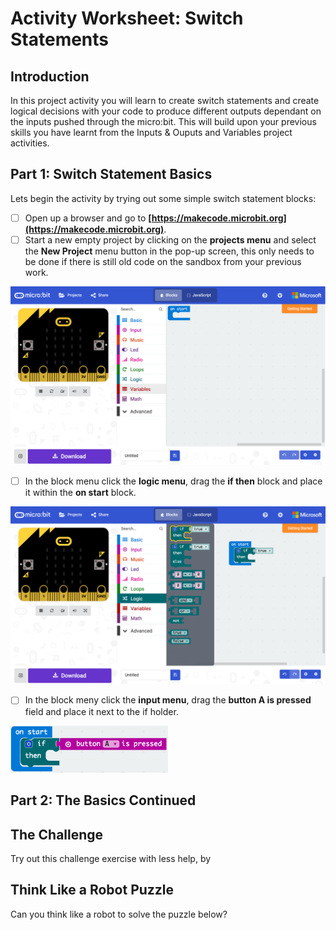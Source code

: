 # Activity Worksheet: Switch Statements

## Introduction
In this project activity you will learn to create switch statements and create logical decisions with your code to produce different outputs dependant on the inputs pushed through the micro:bit. This will build upon your previous skills you have learnt from the Inputs & Ouputs and Variables project activities.

## Part 1: Switch Statement Basics
Lets begin the activity by trying out some simple switch statement blocks:

- [ ] Open up a browser and go to **[https://makecode.microbit.org](https://makecode.microbit.org)**.
- [ ] Start a new empty project by clicking on the **projects menu** and select the **New Project** menu button in the pop-up screen, this only needs to be done if there is still old code on the sandbox from your previous work.
<div style="text-align:center"><img src ="../Assets/microbit-mainpage.png" /></div>

- [ ] In the block menu click the **logic menu**, drag the **if then** block and place it within the **on start** block.
<div style="text-align:center"><img src ="../Assets/microbit-ifelse.png" /></div>

- [ ] In the block meny click the **input menu**, drag the **button A is pressed** field and place it next to the if holder.  
<img src="../Assets/microbit-ifelse-empty.png" width="50%" height="50%" />

## Part 2: The Basics Continued

## The Challenge
Try out this challenge exercise with less help, by


## Think Like a Robot Puzzle
Can you think like a robot to solve the puzzle below?